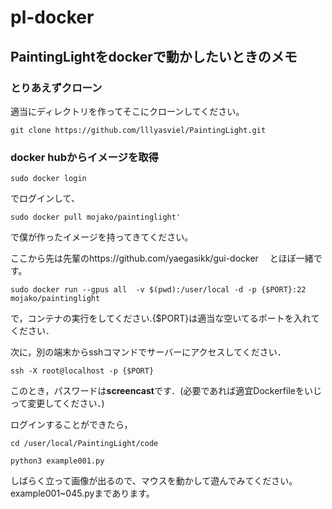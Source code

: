 # pl-docker

## PaintingLightをdockerで動かしたいときのメモ


###  とりあえずクローン
適当にディレクトリを作ってそこにクローンしてください。
```
git clone https://github.com/lllyasviel/PaintingLight.git
```
### docker hubからイメージを取得
```
sudo docker login
```
でログインして、

```
sudo docker pull mojako/paintinglight'
```
で僕が作ったイメージを持ってきてください。

ここから先は先輩のhttps://github.com/yaegasikk/gui-docker　
とほぼ一緒です。

```
sudo docker run --gpus all  -v $(pwd):/user/local -d -p {$PORT}:22 mojako/paintinglight
 ```

で，コンテナの実行をしてください.{$PORT}は適当な空いてるポートを入れてください．

次に，別の端末からsshコマンドでサーバーにアクセスしてください．

 ```
ssh -X root@localhost -p {$PORT}
 ```

このとき，パスワードは**screencast**です．(必要であれば適宜Dockerfileをいじって変更してください．)

ログインすることができたら，

 ```
cd /user/local/PaintingLight/code

python3 example001.py
```

しばらく立って画像が出るので、マウスを動かして遊んでみてください。
example001~045.pyまであります。




